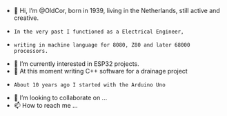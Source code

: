 - 👋 Hi, I’m @OldCor, born in 1939, living in the Netherlands, still active and creative.
-     In the very past I functioned as a Electrical Engineer, 
-     writing in machine language for 8080, Z80 and later 68000 processors.
- 👀 I’m currently interested in ESP32 projects.
- 🌱 At this moment writing C++ software for a drainage project 
-     About 10 years ago I started with the Arduino Uno
- 💞️ I’m looking to collaborate on ...
- 📫 How to reach me ...

<!---
OldCor/OldCor is a ✨ special ✨ repository because its `README.md` (this file) appears on your GitHub profile.
You can click the Preview link to take a look at your changes.
--->
